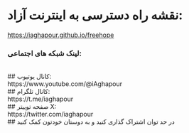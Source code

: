 # نقشه راه دسترسی به اینترنت آزاد:  
https://iaghapour.github.io/freehope
<br />
### لینک شبکه های اجتماعی:
<br />
## کانال یوتیوب:
<br />
https://www.youtube.com/@iAghapour
<br />
## کانال تلگرام:
<br />
https://t.me/iaghapour
<br />
## صفحه توییتر X:
<br />
https://twitter.com/iaghapour
<br />
## در حد توان اشتراک گذاری کنید و به دوستان خودتون کمک کنید
